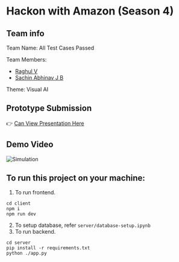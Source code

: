 # Hackon with Amazon (Season 4)

## Team info
Team Name: All Test Cases Passed

Team Members:
- [Raghul V](https://github.com/Raghul-V)
- [Sachin Abhinav J B](https://github.com/SachinAbhinav)

Theme: Visual AI

## Prototype Submission
👉 [Can View Presentation Here](https://www.canva.com/design/DAGG9JBSNgQ/cyDROp2T3h4rZbLQDP7Csw/edit)

## Demo Video
![Simulation](demo-video.gif)

## To run this project on your machine:

1. To run frontend.
```
cd client
npm i
npm run dev
```
2. To setup database, refer `server/database-setup.ipynb`
3. To run backend.
```
cd server
pip install -r requirements.txt
python ./app.py
```



